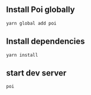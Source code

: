 ## Install Poi globally

    yarn global add poi
    
## Install dependencies

    yarn install
    
## start dev server

    poi